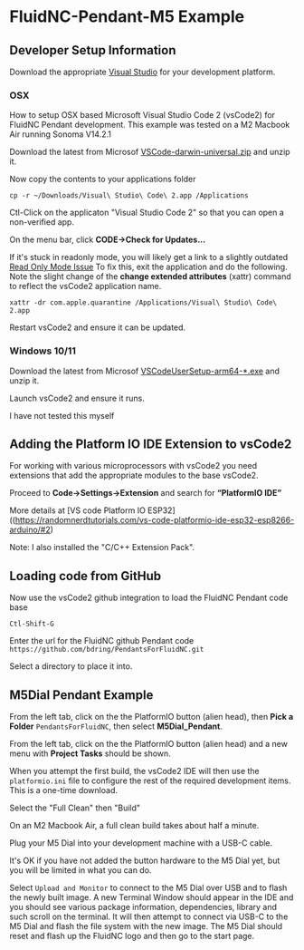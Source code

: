 # FluidNC-Pendant-M5 Example

## Developer Setup Information

Download the appropriate [Visual Studio](https://code.visualstudio.com/download) for your development platform.

### OSX

How to setup OSX based Microsoft Visual Studio Code 2 (vsCode2) for FluidNC Pendant development. This example was tested on a M2 Macbook Air running Sonoma V14.2.1

Download the latest from Microsof [VSCode-darwin-universal.zip](https://code.visualstudio.com/docs/?dv=osx) and unzip it.

Now copy the contents to your applications folder

`cp -r ~/Downloads/Visual\ Studio\ Code\ 2.app /Applications`

Ctl-Click on the applicaton "Visual Studio Code 2" so that you can open a non-verified app.

On the menu bar, click **CODE->Check for Updates...**

If it's stuck in readonly mode, you will likely get a link to a slightly outdated [Read Only Mode Issue](https://github.com/microsoft/vscode/issues/7426#issuecomment-425093469)
To fix this, exit the application and do the following. Note the slight change of the **change extended attributes** (xattr) command to reflect the vsCode2 application name.

`xattr -dr com.apple.quarantine /Applications/Visual\ Studio\ Code\ 2.app`

Restart vsCode2 and ensure it can be updated.

### Windows 10/11

Download the latest from Microsof [VSCodeUserSetup-arm64-*.exe](https://code.visualstudio.com/docs/?dv=win32arm64user) and unzip it.

Launch vsCode2 and ensure it runs.

I have not tested this myself

## Adding the Platform IO IDE Extension to vsCode2

For working with various microprocessors with vsCode2 you need extensions that add the appropriate modules to the base vsCode2.

Proceed to **Code->Settings->Extension** and search for **“PlatformIO IDE”**

More details at [VS code Platform IO ESP32]((https://randomnerdtutorials.com/vs-code-platformio-ide-esp32-esp8266-arduino/#2)

Note: I also installed the "C/C++ Extension Pack".

## Loading code from GitHub
Now use the vsCode2 github integration to load the FluidNC Pendant code base

 `Ctl-Shift-G`

Enter the url for the FluidNC github Pendant code
 `https://github.com/bdring/PendantsForFluidNC.git`

Select a directory to place it into.

 
## M5Dial Pendant Example
 
From the left tab, click on the the PlatformIO button (alien head), then **Pick a Folder** `PendantsForFluidNC`, then select **M5Dial_Pendant**.

From the left tab, click on the the PlatformIO button (alien head) and a new menu with **Project Tasks** should be shown.

When you attempt the first build, the vsCode2 IDE will then use the `platformio.ini` file to configure the rest of the required development items. This is a one-time download.

Select the "Full Clean" then "Build"

On an M2 Macbook Air, a full clean build takes about half a minute.

Plug your M5 Dial into your development machine with a USB-C cable.

It's OK if you have not added the button hardware to the M5 Dial yet, but you will be limited in what you can do.

Select `Upload and Monitor` to connect to the M5 Dial over USB and to flash the newly built image. A new Terminal Window should appear in the IDE
and you should see various package information, dependencies, library and such scroll on the terminal. It will then attempt to connect via USB-C 
to the M5 Dial and flash the file system with the new image. The M5 Dial should reset and flash up the FluidNC logo and then go to the start page.



